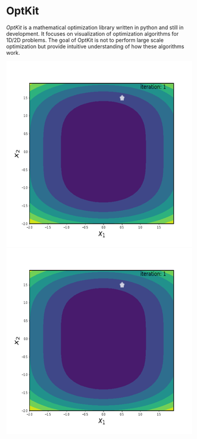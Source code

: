 # OptKit
*OptKit* is a mathematical optimization library written in python and still in development. It focuses on visualization of optimization algorithms for 1D/2D problems. The goal of OptKit is not to perform large scale optimization but provide intuitive understanding of how these algorithms work. 


<img src="optimization_animation_constant.gif" width="500" height="500"/> <img src="optimization_animation_minimization.gif" width="500" height="500"/>


<!-- 
![](optimization_animation_constant.gif)
![](optimization_animation_minimization.gif)
-->